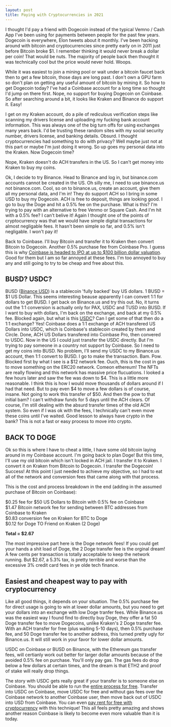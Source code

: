 ```yaml
---
layout: post
title: Paying with Cryptocurrencies in 2021
---
```


I thought I'd pay a friend with Dogecoin instead of the typical Vemno / Cash App I've been using for payments between people for the past few years. Dogecoin is everywhere, Elon tweets about it monthly. I've been hacking around with bitcoin and cryptocurrencies since pretty early on in 2011 just before Bitcoin broke $1. I remember thinking it would never break a dollar per coin! That would be nuts. The majority of people back then thought it was technically cool but the price would never hold. Woops.

While it was easiest to join a mining pool or wait under a bitcoin faucet back then to get a few bitcoin, those days are long past. I don't own a GPU farm so don't plan on getting any useful amount of bitcoin by mining it. So how to get Dogecoin today? I've had a Coinbase account for a long time so thought I'd jump on there first. Nope, no support for buying Dogecoin on Coinbase. So after searching around a bit, it looks like Kraken and Binance do support it. Easy!

I get on my Kraken account, do a pile of rediculous verification steps like scanning my drivers license and uploading my fucking bank account information. This was always one of the big turn offs for using exchanges many years back. I'd be trusting these random sites with my social security number, drivers license, and banking details. Obsurd. I thought cryptocurrencies had something to do with privacy? Well maybe just not at this part or maybe I'm just doing it wrong. So up goes my personal data into the Kraken. Now Dogecoin time?

Nope, Kraken doesn't do ACH transfers in the US. So I can't get money into Kraken to buy my coins.

Ok, I decide to try Binance. Head to Binance and log in, but binance.com accounts cannot be created in the US. Oh silly me, I need to use binance.us not binance.com. Cool, so on to binance.us, create an account, give them all my personal data, and I'm in! They do support ACH so I bring in some USD to buy my Dogecoin. ACH is free to deposit, things are looking good. I go to buy the Doge and hit a 0.5% fee on the purchase. What is this? I'm trying to pay with an alternative to free Venmo or Square Cash. And I'm hit with a 0.5% fee? I can't belive it! Again I thought one of the points of cryptocurrency was that we would have simple digital transactions for almost negligable fees. It hasn't been simple so far, and 0.5% isn't negligable. I won't pay it!

Back to Coinbase. I'll buy Bitcoin and transfer it to Kraken then convert Bitcoin to Dogecoin. Another 0.5% purchase fee from Coinbase Pro. I guess this is why [Coinbase is headed to IPO at up to $100 billion dollar valuation](https://www.forbes.com/advisor/investing/coinbase-ipo-direct-listing/). Good for them but I am so far annoyed at these fees. I'm too annoyed to buy any and still going to try to be cheap and free about this. 

## BUSD? USDC?

BUSD ([Binance USD](https://www.binance.us/en/busd)) is a stablecoin 'fully backed' buy US dollars. 1 BUSD = $1 US Dollar. This seems interesting beause apparently I can convert 1:1 for dollars to get BUSD. I get back on Binance.us and try this out. No, it turns out the 1:1 conversion is actually only for PAX, USDC and TUSD into BUSD. If I want to buy with dollars, I'm back on the exchange, and back at my 0.5% fee. Blocked again, but what is this [USDC](https://www.coinbase.com/usdc)? Can I get some of that then do a 1:1 exchange? Yes! Coinbase does a 1:1 exchange of ACH transfered US Dollars into USDC, which is Coinbase's stablecoin created by them and Circle. Done, ACH US Dollars transfered into Coinbase Pro, then convered to USDC. Now in the US I could just transfer the USDC directly. But I'm trying to pay someone in a country not support by Coinbase. So I need to get my coins into BUSD. No problem, I'll send my USDC to my Binance.us account, then 1:1 convert to BUSD. I go to make the transaction. Bam. Pow. Blocked first by what I see is a $12 network fee. Ouch, this is the cost in gas to move something on the ERC20 network. Comeon ethereum! The NFTs are really flowing and this network has massive price flucuations. I looked a few hours later and saw the fee was down to $4. This is a little more reasonable. I think this is how I would move thousands of dollars around if I had that need. But to pay even $4 to move a few dollars is of course, insane. Not going to work this transfer of $50. And then the pow to that initial bam? I can't withdraw funds for 5 days until the ACH clears. Of course, I'm still dealing with the absurd transfer times of the old ACH system. So even if I was ok with the fees, I technically can't even move these coins until I've waited. Good lesson to always have crypto in the bank? This is not a fast or easy process to move into crypto.

## BACK TO DOGE

Ok so this is where I have to cheat a little, I have some old bitcoin laying around in my Coinbase account. I'm going back to plan Doge! But this time, I'll use my old bitcoin which isn't locked in ACH jail. I transfer it to Kraken. I convert it on Kraken from Bitcoin to Dogecoin. I transfer the Dogecoin! Success! At this point I just needed to achieve my objective, so I had to eat all of the network and conversion fees that came along with that process.

This is the cost and process breakdown in the end (adding in the assumed purchase of Bitcoin on Coinbase):

$0.25 fee for $50 US Dollars to Bitcoin with 0.5% fee on Coinbase\
$1.47 Bitcoin network fee for sending between BTC addresses from Coinbase to Kraken\
$0.83 conversion fee on Kraken for BTC to Doge\
$0.12 for Doge TO Friend on Kraken (2 Doge)

**Total = $2.67**

The most impressive part here is the Doge network fees! If you could get your hands a shit load of Doge, the 2 Doge transfer fee is the orginal dream! A few cents per transaction is totally acceptable to keep the network running. But $2.67, a 5.3% tax, is pretty terrible and worse than the excessive 3% credit card fees in ye olde tech finance.

## Easiest and cheapest way to pay with cryptocurrency

Like all good things, it depends on your situation. The 0.5% purchase fee for direct usage is going to win at lower dollar amounts, but you need to get your dollars into an exchange with low Doge tranfer fees. While Binance.us was the easiest way I found find to directly buy Doge, they offer a fat 50 Doge transfer fee to move Dogecoins, unlike Kraken's 2 Doge transfer fee. With an ACH transfer for free (plus waiting 5-10 days), then 0.5% purchase fee, and 50 Doge transfer fee to another address, this turned pretty ugly for Binance.us. It will still work in your favor for lower dollar amounts. 

USDC on Coinbase or BUSD on Binance, with the Ethereum gas transfer fees, will certianly work out better for larger dollar amounts because of the avoided 0.5% fee on purchase. You'll only pay gas. The gas fees do drop below a few dollars at certain times, and the dream is that ETH2 and proof of stake will really drop things.

The story with USDC gets really great if your transfer is to someone else on Coinbase. You should be able to run the [entire process for free](https://www.coinbase.com/international). Transfer into USDC on Coinbase, move USDC for free and without gas fees over the Coinbase network to another Coinbase user, then move back out of USDC into USD from Coinbase. You can even [pay rent for free with cryptocurrency](https://allen.bot/2021/04/20/Pay-Rent-for-Free-Using-Cryptocurrency.html) with this technique! This all feels pretty amazing and shows another reason Coinbase is likely to become even more valuable than it is today.
